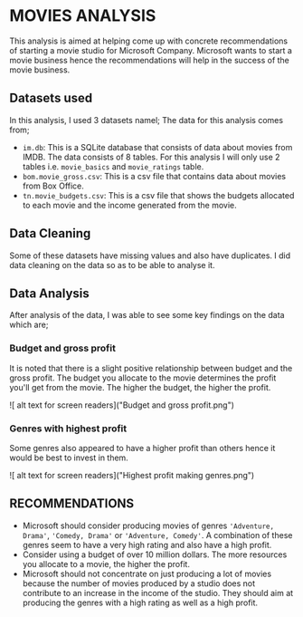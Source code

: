 # MOVIES ANALYSIS
This analysis is aimed at helping come up with concrete recommendations of starting a movie studio for Microsoft Company. Microsoft wants to start a movie business hence the recommendations will help in the success of the movie business. 

## Datasets used
In this analysis, I used 3 datasets namel;
The data for this analysis comes from;
* ```im.db```: 
This is a SQLite database that consists of data about movies from IMDB. The data consists of 8 tables. For this analysis I will only use 2 tables i.e. ```movie_basics``` and ```movie_ratings``` table.
*  ```bom.movie_gross.csv```: 
This is a csv file that contains data about movies from Box Office. 
* ```tn.movie_budgets.csv```: 
This is a csv file that shows the budgets allocated to each movie and the income generated from the movie.

## Data Cleaning
Some of these datasets have missing values and also have duplicates. I did data cleaning on the data so as to be able to analyse it.

## Data Analysis
After analysis of the data, I was able to see some key findings on the data which are;

### Budget and gross profit
It is noted that there is a slight positive relationship between budget and the gross profit. The budget you allocate to the movie determines the profit you'll get from the movie. The higher the budget, the higher the profit.

![ alt text for screen readers]("Budget and gross profit.png") 

### Genres with highest profit
Some genres also appeared to have a higher profit than others hence it would be best to invest in them.

![ alt text for screen readers]("Highest profit making genres.png")

## RECOMMENDATIONS
* Microsoft should consider producing movies of genres ```'Adventure, Drama'```, ```'Comedy, Drama'``` or ```'Adventure, Comedy'```. A combination of these genres seem to have a very high rating and also have a high profit.
* Consider using a budget of over 10 million dollars. The more resources you allocate to a movie, the higher the profit.
* Microsoft should not concentrate on just producing a lot of movies because the number of movies produced by a studio does not contribute to an increase in the income of the studio. They should aim at producing the genres with a high rating as well as a high profit.

